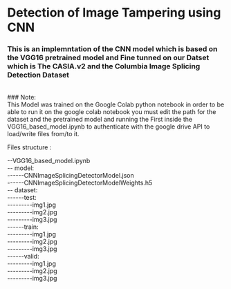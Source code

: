 # Detection of Image Tampering using CNN 

### This is an implemntation of the CNN model which is based on the VGG16 pretrained model and Fine tunned on our Datset which is The CASIA.v2 and the Columbia Image Splicing Detection Dataset 
<br />
### Note:<br />
This Model was trained on the Google Colab python notebook in order to be able to run it on the google colab notebook you must edit the path for the dataset and the pretrained model and running the First inside the VGG16_based_model.ipynb to authenticate with the google drive API to load/write files from/to it. <br />

Files structure : <br />

--VGG16_based_model.ipynb  <br />
-- model: <br />
------CNNImageSplicingDetectorModel.json <br />
------CNNImageSplicingDetectorModelWeights.h5 <br />
-- dataset: <br />
------test: <br />
---------img1.jpg <br />
---------img2.jpg <br />
---------img3.jpg <br />
------train: <br />
---------img1.jpg <br />
---------img2.jpg <br />
---------img3.jpg <br />
------valid: <br />
---------img1.jpg <br />
---------img2.jpg <br />
---------img3.jpg <br />


